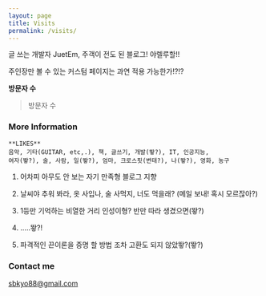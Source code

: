 ```yaml
---
layout: page
title: Visits
permalink: /visits/
---
```


글 쓰는 개발자 JuetEm, 주객이 전도 된 블로그! 야렐루할!!

주인장만 볼 수 있는 커스텀 페이지는 과연 적용 가능한가!?!?

**방문자 수**
<blockquote>
	<div id="views">
		방문자 수
	</div>
</blockquote>

### More Information

```
**LIKES**
음악, 기타(GUITAR, etc,.), 책, 글쓰기, 개발(뙇?), IT, 인공지능, 
여자(뙇?), 술, 사람, 일(뙇?), 엄마, 크로스핏(변태?), 나(뙇?), 영화, 농구
```

1. 어차피 아무도 안 보는 자기 만족형 블로그 지향

1. 날씨야 추워 봐라, 옷 사입나, 술 사먹지, 너도 먹을래? (메일 보내! 혹시 모르잖아?)

1. 1등만 기억하는 비열한 거리 인성이형? 반만 따라 생겼으면(뙇?)

1. .....뙇?!

1. 파격적인 끈이론을 증명 할 방법 조차 고환도 되지 않았뙇?(뙇?)

### Contact me

[sbkyo88@gmail.com](mailto:sbkyo88@gmail.com)